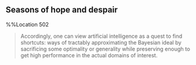 ## Seasons of hope and despair 
%%Location 502 
> Accordingly, one can view artificial intelligence as a quest to find shortcuts: ways of tractably approximating the Bayesian ideal by sacrificing some optimality or generality while preserving enough to get high performance in the actual domains of interest. 